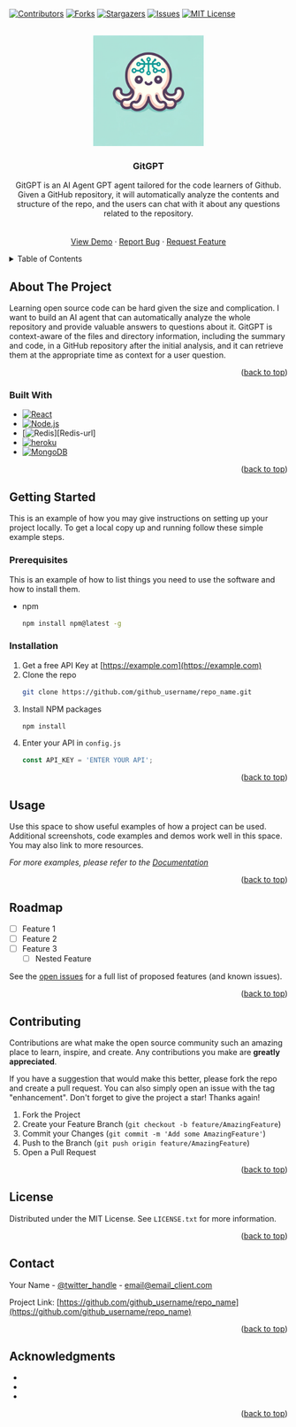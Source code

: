 






<a name="readme-top"></a>



<!-- PROJECT SHIELDS -->
[![Contributors][contributors-shield]][contributors-url]
[![Forks][forks-shield]][forks-url]
[![Stargazers][stars-shield]][stars-url]
[![Issues][issues-shield]][issues-url]
[![MIT License][license-shield]][license-url]




<!-- PROJECT LOGO -->
<br />
<div align="center">
  <a href="https://github.com/ziangwang986980103/GitGPT">
    <img src="images/logo.png" alt="Logo" height="200" width="200" >
  </a>

<h3 align="center">GitGPT</h3>

  <p align="center">
    GitGPT is an AI Agent GPT agent tailored for the code learners of Github. Given a GitHub repository, it will automatically analyze the contents and structure of the repo, and the users can chat with it about any questions related to the repository.
    <br />
<!--     <a href="https://github.com/ziangwang986980103/GitGPT"><strong>Explore the docs »</strong></a> -->
    <br />
    <br />
    <a href="https://github.com/ziangwang986980103/GitGPT">View Demo</a>
    ·
    <a href="https://github.com/ziangwang986980103/GitGPT/issues">Report Bug</a>
    ·
    <a href="https://github.com/ziangwang986980103/GitGPT/issues">Request Feature</a>
  </p>
</div>



<!-- TABLE OF CONTENTS -->
<details>
  <summary>Table of Contents</summary>
  <ol>
    <li>
      <a href="#about-the-project">About The Project</a>
      <ul>
        <li><a href="#built-with">Built With</a></li>
      </ul>
    </li>
    <li>
      <a href="#getting-started">Getting Started</a>
      <ul>
        <li><a href="#prerequisites">Prerequisites</a></li>
        <li><a href="#installation">Installation</a></li>
      </ul>
    </li>
    <li><a href="#usage">Usage</a></li>
    <li><a href="#roadmap">Roadmap</a></li>
    <li><a href="#contributing">Contributing</a></li>
    <li><a href="#license">License</a></li>
    <li><a href="#contact">Contact</a></li>
    <li><a href="#acknowledgments">Acknowledgments</a></li>
  </ol>
</details>



<!-- ABOUT THE PROJECT -->
## About The Project

Learning open source code can be hard given the size and complication. I want to build an AI agent that can automatically analyze the whole repository and provide valuable answers to questions about it. GitGPT is context-aware of the files and directory information, including the summary and code, in a GitHub repository after the initial analysis, and it can retrieve them at the appropriate time as context for a user question. 

<p align="right">(<a href="#readme-top">back to top</a>)</p>



### Built With


* [![React][React.js]][React-url]
* [![Node.js][Node.js]][Node-url]
* [![Redis][Redis]][Redis-url]
* [![heroku][heroku]][heroku-url]
* [![MongoDB][MongoDB]][MongoDB-url]

<p align="right">(<a href="#readme-top">back to top</a>)</p>



<!-- GETTING STARTED -->
## Getting Started

This is an example of how you may give instructions on setting up your project locally.
To get a local copy up and running follow these simple example steps.

### Prerequisites

This is an example of how to list things you need to use the software and how to install them.
* npm
  ```sh
  npm install npm@latest -g
  ```

### Installation

1. Get a free API Key at [https://example.com](https://example.com)
2. Clone the repo
   ```sh
   git clone https://github.com/github_username/repo_name.git
   ```
3. Install NPM packages
   ```sh
   npm install
   ```
4. Enter your API in `config.js`
   ```js
   const API_KEY = 'ENTER YOUR API';
   ```

<p align="right">(<a href="#readme-top">back to top</a>)</p>



<!-- USAGE EXAMPLES -->
## Usage

Use this space to show useful examples of how a project can be used. Additional screenshots, code examples and demos work well in this space. You may also link to more resources.

_For more examples, please refer to the [Documentation](https://example.com)_

<p align="right">(<a href="#readme-top">back to top</a>)</p>



<!-- ROADMAP -->
## Roadmap

- [ ] Feature 1
- [ ] Feature 2
- [ ] Feature 3
    - [ ] Nested Feature

See the [open issues](https://github.com/github_username/repo_name/issues) for a full list of proposed features (and known issues).

<p align="right">(<a href="#readme-top">back to top</a>)</p>



<!-- CONTRIBUTING -->
## Contributing

Contributions are what make the open source community such an amazing place to learn, inspire, and create. Any contributions you make are **greatly appreciated**.

If you have a suggestion that would make this better, please fork the repo and create a pull request. You can also simply open an issue with the tag "enhancement".
Don't forget to give the project a star! Thanks again!

1. Fork the Project
2. Create your Feature Branch (`git checkout -b feature/AmazingFeature`)
3. Commit your Changes (`git commit -m 'Add some AmazingFeature'`)
4. Push to the Branch (`git push origin feature/AmazingFeature`)
5. Open a Pull Request

<p align="right">(<a href="#readme-top">back to top</a>)</p>



<!-- LICENSE -->
## License

Distributed under the MIT License. See `LICENSE.txt` for more information.

<p align="right">(<a href="#readme-top">back to top</a>)</p>



<!-- CONTACT -->
## Contact

Your Name - [@twitter_handle](https://twitter.com/twitter_handle) - email@email_client.com

Project Link: [https://github.com/github_username/repo_name](https://github.com/github_username/repo_name)

<p align="right">(<a href="#readme-top">back to top</a>)</p>



<!-- ACKNOWLEDGMENTS -->
## Acknowledgments

* []()
* []()
* []()

<p align="right">(<a href="#readme-top">back to top</a>)</p>



<!-- MARKDOWN LINKS & IMAGES -->
<!-- https://www.markdownguide.org/basic-syntax/#reference-style-links -->
[contributors-shield]: https://img.shields.io/github/contributors/ziangwang986980103/GitGPT.svg?style=for-the-badge
[contributors-url]: https://github.com/ziangwang986980103/GitGPT/graphs/contributors
[forks-shield]: https://img.shields.io/github/forks/ziangwang986980103/GitGPT.svg?style=for-the-badge
[forks-url]: https://github.com/ziangwang986980103/GitGPT/network/members
[stars-shield]: https://img.shields.io/github/stars/ziangwang986980103/GitGPT.svg?style=for-the-badge
[stars-url]: https://github.com/ziangwang986980103/GitGPT/stargazers
[issues-shield]: https://img.shields.io/github/issues/ziangwang986980103/GitGPT.svg?style=for-the-badge
[issues-url]: https://github.com/ziangwang986980103/GitGPT/issues
[license-shield]: https://img.shields.io/github/license/ziangwang986980103/GitGPT.svg?style=for-the-badge
[license-url]: https://github.com/ziangwang986980103/GitGPT/blob/master/LICENSE.txt
[product-screenshot]: images/screenshot.png
[React.js]: https://img.shields.io/badge/React-20232A?style=for-the-badge&logo=react&logoColor=61DAFB
[React-url]: https://reactjs.org/
[Node.js]: https://img.shields.io/badge/Node.js-35495E?style=for-the-badge&logo=vuedotjs&logoColor=4FC08D
[Node-url]: https://nodejs.org/en/about
[Redis]: https://img.shields.io/badge/Redis-DD0031?style=for-the-badge&logo=Redis&logoColor=white
[Redis]: https://redis.io/
[ChatGPT]: https://img.shields.io/badge/ChatGPT-4A4A55?style=for-the-badge&logo=svelte&logoColor=green
[ChatGPT-url]: https://chat.openai.com/
[heroku]: https://img.shields.io/badge/heroku-FF2D20?style=for-the-badge&logo=laravel&logoColor=purple
[heroku-url]: https://www.heroku.com/platform
[MongoDB]: https://img.shields.io/badge/MongoDB-563D7C?style=for-the-badge&logo=bootstrap&logoColor=dark-green
[MongoDB-url]: https://www.mongodb.com/

